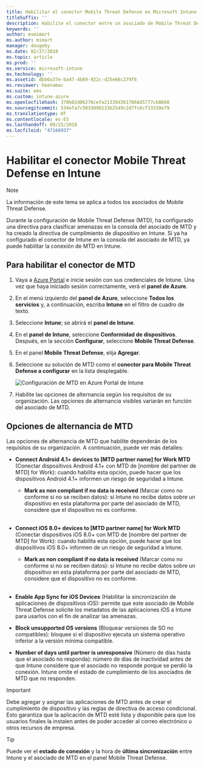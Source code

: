 ```yaml
---
title: Habilitar el conector Mobile Threat Defense en Microsoft Intune
titleSuffix: ''
description: Habilite el conector entre un asociado de Mobile Threat Defense (MTD) y Microsoft Intune.
keywords: ''
author: msmimart
ms.author: mimart
manager: dougeby
ms.date: 02/27/2018
ms.topic: article
ms.prod: ''
ms.service: microsoft-intune
ms.technology: ''
ms.assetid: dbb6a37e-ba47-4b69-922c-d25e66c279f6
ms.reviewer: heenamac
ms.suite: ems
ms.custom: intune-azure
ms.openlocfilehash: 370b02d06276cefa21339d3617068d5777cb8668
ms.sourcegitcommit: 534efa7c5033098233b2549c2d7fc6cf33330e79
ms.translationtype: HT
ms.contentlocale: es-ES
ms.lasthandoff: 09/25/2018
ms.locfileid: "47168937"
---
```

# <a name="enable-the-mobile-threat-defense-connector-in-intune"></a>Habilitar el conector Mobile Threat Defense en Intune

> [!NOTE] 
> La información de este tema se aplica a todos los asociados de Mobile Threat Defense.

Durante la configuración de Mobile Threat Defense (MTD), ha configurado una directiva para clasificar amenazas en la consola del asociado de MTD y ha creado la directiva de cumplimiento de dispositivo en Intune. Si ya ha configurado el conector de Intune en la consola del asociado de MTD, ya puede habilitar la conexión de MTD en Intune.

## <a name="to-enable-the-mtd-connector"></a>Para habilitar el conector de MTD

1. Vaya a [Azure Portal](https://portal.azure.com) e inicie sesión con sus credenciales de Intune. Una vez que haya iniciado sesión correctamente, verá el **panel de Azure**.

2. En el menú izquierdo del **panel de Azure**, seleccione **Todos los servicios** y, a continuación, escriba **Intune** en el filtro de cuadro de texto.

3. Seleccione **Intune**; se abrirá el **panel de Intune**.

4. En el **panel de Intune**, seleccione **Conformidad de dispositivos**. Después, en la sección **Configurar**, seleccione **Mobile Threat Defense**.

5. En el panel **Mobile Threat Defense**, elija **Agregar**.

6. Seleccione su solución de MTD como el **conector para Mobile Threat Defense a configurar** en la lista desplegable.

    ![Configuración de MTD en Azure Portal de Intune](./media/enable-mtd-connector-1.png)

7. Habilite las opciones de alternancia según los requisitos de su organización. Las opciones de alternancia visibles variarán en función del asociado de MTD.

## <a name="mtd-toggle-options"></a>Opciones de alternancia de MTD

Las opciones de alternancia de MTD que habilite dependerán de los requisitos de su organización. A continuación, puede ver más detalles:

- **Connect Android 4.1+ devices to [MTD partner name] for Work MTD** (Conectar dispositivos Android 4.1+ con MTD de [nombre del partner de MTD] for Work): cuando habilita esta opción, puede hacer que los dispositivos Android 4.1+ informen un riesgo de seguridad a Intune.
    - **Mark as non compliant if no data is received** (Marcar como no conforme si no se reciben datos): si Intune no recibe datos sobre un dispositivo en esta plataforma por parte del asociado de MTD, considere que el dispositivo no es conforme.
<br></br>
- **Connect iOS 8.0+ devices to [MTD partner name] for Work MTD** (Conectar dispositivos iOS 8.0+ con MTD de [nombre del partner de MTD] for Work): cuando habilita esta opción, puede hacer que los dispositivos iOS 8.0+ informen de un riesgo de seguridad a Intune.
    - **Mark as non compliant if no data is received** (Marcar como no conforme si no se reciben datos): si Intune no recibe datos sobre un dispositivo en esta plataforma por parte del asociado de MTD, considere que el dispositivo no es conforme.
<br></br>
- **Enable App Sync for iOS Devices** (Habilitar la sincronización de aplicaciones de dispositivos iOS): permite que este asociado de Mobile Threat Defense solicite los metadatos de las aplicaciones iOS a Intune para usarlos con el fin de analizar las amenazas.

- **Block unsupported OS versions** (Bloquear versiones de SO no compatibles): bloquee si el dispositivo ejecuta un sistema operativo inferior a la versión mínima compatible.

- **Number of days until partner is unresponsive** (Número de días hasta que el asociado no responda): número de días de inactividad antes de que Intune considere que el asociado no responde porque se perdió la conexión. Intune omite el estado de cumplimiento de los asociados de MTD que no responden.

> [!IMPORTANT] 
> Debe agregar y asignar las aplicaciones de MTD antes de crear el cumplimiento de dispositivo y las reglas de directiva de acceso condicional. Esto garantiza que la aplicación de MTD esté lista y disponible para que los usuarios finales la instalen antes de poder acceder al correo electrónico u otros recursos de empresa.

> [!TIP]
> Puede ver el **estado de conexión** y la hora de **última sincronización** entre Intune y el asociado de MTD en el panel Mobile Threat Defense.
